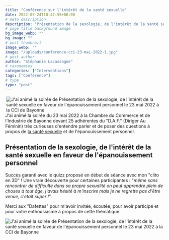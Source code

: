 ```yaml
---
title: "Conférence sur l'intérêt de la santé sexuelle"
date: 2022-05-24T10:47:55+06:00
# meta description
description: "Présentation de la sexologie, de l'intérêt de la santé sexuelle en faveur de l'épanouissement personnel le 23 mai 2022 à la CCI de Bayonne"
# page title background image
bg_image_webp: ""
bg_image: ""
# post thumbnail
image_webp: ""
image: "/uploads/conference-cci-23-mai-2022-1.jpg"
# post author
author: "Stéphanie Lacassagne"
# taxonomies
categories: ["Interventions"]
tags: ["Conférence"]
# type
type: "post"
---
```


<img src="/uploads/conference-cci-23-mai-2022-1.jpg" class="img-fluid" alt="J'ai animé la soirée de Présentation de la sexologie, de l'intérêt de la santé sexuelle en faveur de l'épanouissement personnel le 23 mai 2022 à la CCI de Bayonne" align="right" style="float:center;" data-aos="fade-up" loading="lazy" decoding="async" max-width="20%" height="auto">

J'ai animé la soirée du 23 mai 2022 à la Chambre du Commerce et de l'Industrie de Bayonne devant 25 adhérentes du "D.A.F." (Diriger Au Féminin) très curieuses d'entendre parler et de poser des questions à propos de [la santé sexuelle](https://stephanie-lacassagne.fr/sexologie/) et de l'épanouissement personnel.

## Présentation de la sexologie, de l'intérêt de la santé sexuelle en faveur de l'épanouissement personnel

Succès garanti avec le quizz proposé en début de séance avec mon "clito en 3D" ! Une vraie découverte pour certaines participantes : "_même sans rencontrer de difficulté dans sa propre sexualité on peut apprendre plein de choses à tout âge, j'avais hésité à m'inscrire mais je ne regrette pas d'être venue, c'était super !_".

Merci aux "Dafettes" pour m'avoir invitée, écoutée, pour avoir participé et pour votre enthousiasme à propos de cette thématique. 

<img src="/uploads/conference-cci-23-mai-2022-2.jpg" class="img-fluid" alt="J'ai animé la soirée de Présentation de la sexologie, de l'intérêt de la santé sexuelle en faveur de l'épanouissement personnel le 23 mai 2022 à la CCI de Bayonne" style="float:center;" data-aos="fade-up" loading="lazy" decoding="async">
